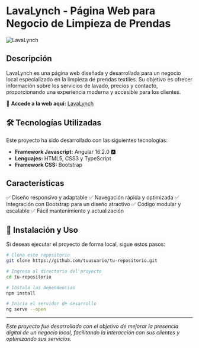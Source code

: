 #  LavaLynch - Página Web para Negocio de Limpieza de Prendas

![LavaLynch](https://lavalynch.pages.dev/assets/logo.png) 

##  Descripción

LavaLynch es una página web diseñada y desarrollada para un negocio local especializado en la limpieza de prendas textiles. Su objetivo es ofrecer información sobre los servicios de lavado, precios y contacto, proporcionando una experiencia moderna y accesible para los clientes.

🔗 **Accede a la web aquí:** [LavaLynch](https://lavalynch.pages.dev/)

## 🛠 Tecnologías Utilizadas

Este proyecto ha sido desarrollado con las siguientes tecnologías:

- **Framework Javascript:** Angular 16.2.0 🅰️
- **Lenguajes:** HTML5, CSS3 y TypeScript 
- **Framework CSS:** Bootstrap 

##  Características

✅ Diseño responsivo y adaptable 
✅ Navegación rápida y optimizada 
✅ Integración con Bootstrap para un diseño atractivo 
✅ Código modular y escalable 
✅ Fácil mantenimiento y actualización 

## 📂 Instalación y Uso

Si deseas ejecutar el proyecto de forma local, sigue estos pasos:

```bash
# Clona este repositorio
git clone https://github.com/tuusuario/tu-repositorio.git

# Ingresa al directorio del proyecto
cd tu-repositorio

# Instala las dependencias
npm install

# Inicia el servidor de desarrollo
ng serve --open
```

---
 *Este proyecto fue desarrollado con el objetivo de mejorar la presencia digital de un negocio local, facilitando la interacción con sus clientes y optimizando sus servicios.*
